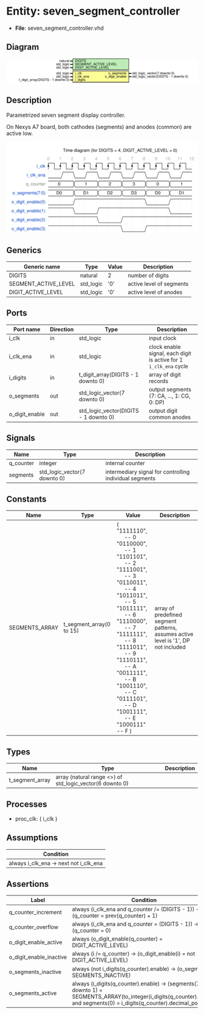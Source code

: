 
# Entity: seven_segment_controller 
- **File**: seven_segment_controller.vhd

## Diagram
![Diagram](seven_segment_controller.svg "Diagram")
## Description

Parametrized seven segment display controller.

On Nexys A7 board, both cathodes (segments) and anodes (common)
are active low.



![alt text](seven_segment_controller_wavedrom_0.svg "title")

 


## Generics

| Generic name         | Type      | Value | Description              |
| -------------------- | --------- | ----- | ------------------------ |
| DIGITS               | natural   | 2     | number of digits         |
| SEGMENT_ACTIVE_LEVEL | std_logic | '0'   | active level of segments |
| DIGIT_ACTIVE_LEVEL   | std_logic | '0'   | active level of anodes   |

## Ports

| Port name      | Direction | Type                                  | Description                                                       |
| -------------- | --------- | ------------------------------------- | ----------------------------------------------------------------- |
| i_clk          | in        | std_logic                             | input clock                                                       |
| i_clk_ena      | in        | std_logic                             | clock enable signal, each digit is active for 1 `i_clk_ena` cycle |
| i_digits       | in        | t_digit_array(DIGITS - 1 downto 0)    | array of digit records                                            |
| o_segments     | out       | std_logic_vector(7 downto 0)          | output segments (7: CA, ..., 1: CG, 0: DP)                        |
| o_digit_enable | out       | std_logic_vector(DIGITS - 1 downto 0) | output digit common anodes                                        |

## Signals

| Name      | Type                         | Description                                             |
| --------- | ---------------------------- | ------------------------------------------------------- |
| q_counter | integer                      | internal counter                                        |
| segments  | std_logic_vector(7 downto 0) | intermediary signal for controlling individual segments |

## Constants

| Name           | Type                     | Value                                                                                                                                                                                                                                                                                                                                                                                                                                                                                                                                                                                                                                                                                                                                                                                                                                                                                                                                                                                | Description                                                                        |
| -------------- | ------------------------ | ------------------------------------------------------------------------------------------------------------------------------------------------------------------------------------------------------------------------------------------------------------------------------------------------------------------------------------------------------------------------------------------------------------------------------------------------------------------------------------------------------------------------------------------------------------------------------------------------------------------------------------------------------------------------------------------------------------------------------------------------------------------------------------------------------------------------------------------------------------------------------------------------------------------------------------------------------------------------------------ | ---------------------------------------------------------------------------------- |
| SEGMENTS_ARRAY | t_segment_array(0 to 15) | (          "1111110",<br><span style="padding-left:20px"> -- 0          "0110000",<br><span style="padding-left:20px"> -- 1          "1101101",<br><span style="padding-left:20px"> -- 2          "1111001",<br><span style="padding-left:20px"> -- 3          "0110011",<br><span style="padding-left:20px"> -- 4          "1011011",<br><span style="padding-left:20px"> -- 5          "1011111",<br><span style="padding-left:20px"> -- 6          "1110000",<br><span style="padding-left:20px"> -- 7          "1111111",<br><span style="padding-left:20px"> -- 8          "1111011",<br><span style="padding-left:20px"> -- 9          "1110111",<br><span style="padding-left:20px"> -- A          "0011111",<br><span style="padding-left:20px"> -- B          "1001110",<br><span style="padding-left:20px"> -- C          "0111101",<br><span style="padding-left:20px"> -- D          "1001111",<br><span style="padding-left:20px"> -- E          "1000111"  -- F      ) | array of predefined segment patterns, assumes active level is '1', DP not included |

## Types

| Name            | Type                                                     | Description |
| --------------- | -------------------------------------------------------- | ----------- |
| t_segment_array | array (natural range <>) of std_logic_vector(6 downto 0) |             |

## Processes
- proc_clk: ( i_clk )

## Assumptions

| Condition |
|-----------|
| always i_clk_ena -> next not i_clk_ena |

## Assertions

| Label | Condition |
|-------|-----------|
| q_counter_increment | always (i_clk_ena and q_counter /= (DIGITS - 1)) -> next (q_counter = prev(q_counter) + 1) |
| q_counter_overflow | always (i_clk_ena and q_counter = (DIGITS - 1)) -> next (q_counter = 0) |
| o_digit_enable_active | always (o_digit_enable(q_counter) = DIGIT_ACTIVE_LEVEL) |
| o_digit_enable_inactive | always (i /= q_counter) -> (o_digit_enable(i) = not DIGIT_ACTIVE_LEVEL) |
| o_segments_inactive | always (not i_digits(q_counter).enable) -> (o_segments = SEGMENTS_INACTIVE) |
| o_segments_active | always (i_digits(q_counter).enable) -> (segments(7 downto 1) = SEGMENTS_ARRAY(to_integer(i_digits(q_counter).value)) and segments(0) = i_digits(q_counter).decimal_point) |
